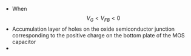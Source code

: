 - When $$V_G<V_{FB}<0$$
- Accumulation layer of holes on the oxide semiconductor junction corresponding to the positive charge on the bottom plate of the MOS capacitor
-
